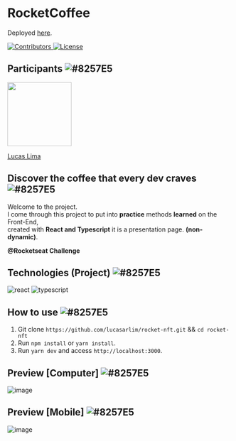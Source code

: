 # RocketCoffee 

 Deployed <a href="https://rocket-coffee-zeta.vercel.app/">here</a>.

 <a href="https://github.com/Rocketseat/rocketCoffee/graphs/contributors">
    <img src="https://img.shields.io/github/contributors/lucasarlim/rocketCoffee?color=8257E5&logoColor=%8257E5c1&style=flat" alt="Contributors">
 </a>
 <a href="https://opensource.org/licenses/MIT">
   <img src="https://img.shields.io/github/license/lucasarlim/rocketCoffee?color=8257E5&logo=mit" alt="License">
 </a>
 
## Participants ![#8257E5](https://via.placeholder.com/10/8257E5/ffffff?text=+) 

[<img src="https://avatars.githubusercontent.com/u/70279700?v=4" width="144px;"/>](https://github.com/lucasarlim) 


[Lucas Lima](https://github.com/lucasarlim)
  
##  Discover the coffee that every dev craves ![#8257E5](https://via.placeholder.com/10/8257E5/ffffff?text=+) 

Welcome to the project. <br>
I come through this project to put into **practice** methods **learned** on the Front-End, <br>
created with **React and Typescript** it is a presentation page. **(non-dynamic)**. <br>

**@Rocketseat Challenge**

## Technologies (Project) ![#8257E5](https://via.placeholder.com/10/8257E5/ffffff?text=+)
![react](https://img.shields.io/badge/React-8257E5?style=for-the-badge&logo=react&logoColor=white) 
![typescript](https://img.shields.io/badge/Typescript-8257E5?style=for-the-badge&logo=typescript&logoColor=white) 

## How to use ![#8257E5](https://via.placeholder.com/10/8257E5/ffffff?text=+)

1. Git clone `https://github.com/lucasarlim/rocket-nft.git` && `cd rocket-nft`
2. Run `npm install` or `yarn install`.<br />
3. Run `yarn dev` and access `http://localhost:3000`.<br />

## Preview [Computer] ![#8257E5](https://via.placeholder.com/10/8257E5/ffffff?text=+) 

![image](https://imgur.com/jQa7Dtk.jpg)

## Preview [Mobile] ![#8257E5](https://via.placeholder.com/10/8257E5/ffffff?text=+) 

![image](https://imgur.com/hWcF1PB.jpg)
